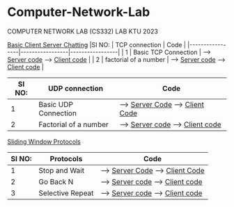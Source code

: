 # Computer-Network-Lab
COMPUTER NETWORK LAB (CS332) LAB KTU 2023

[Basic Client Server Chatting](SocketProgramming/ClientServerChat)
|SI NO:  | TCP connection  |                  Code       |
|-----------------|-----------------|-----------------|
| 1 | Basic TCP Connection |  --> [Server code](SocketProgramming/tcp/server.c) --> [Client code](SocketProgramming/tcp/client.c)        |
| 2 | factorial of a number |  --> [Server code](SocketProgramming/tcp/fact/server.c) --> [Client code](SocketProgramming/tcp/fact/client.c)        |


|SI NO:  | UDP connection  |                  Code       |
|-----------------|-----------------|-----------------|
| 1 | Basic UDP Connection |  -->  [Server Code](SocketProgramming/udp/server.c)    -->   [Client Code](SocketProgramming/udp/client.c)        |
| 2 | Factorial of a number  |   --> [Server code](SocketProgramming/udp/fact/server.c) --> [Client code](SocketProgramming/udp/fact/client.c)         |

[Sliding Window Protocols ](SocketProgramming/ClientServerChat)

|SI NO:  | Protocols |                  Code       |
|-----------------|-----------------|-----------------|
| 1 | Stop and Wait |  -->  [Server Code](SocketProgramming/swp/stopandwait/server.c)    -->   [Client Code](SocketProgramming/swp/stopandwait/client.c)        |
| 2 | Go Back N |   --> [Server code](SocketProgramming/swp/gobackn/server.c) --> [Client code](SocketProgramming/swp/gobackn/client.c)         |
| 3 | Selective Repeat |   --> [Server code](SocketProgramming/swp/selectiverepeat/server.c) --> [Client code](SocketProgramming/swp/selectiverepeat/client.c)         |
